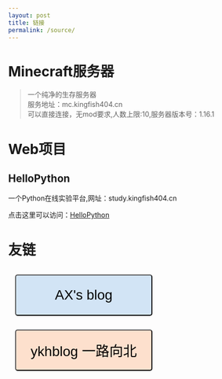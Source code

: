 ```yaml
---
layout: post
title: 链接
permalink: /source/
---
```


# Minecraft服务器

>一个纯净的生存服务器  
>服务地址：mc.kingfish404.cn  
>可以直接连接，无mod要求,人数上限:10,服务器版本号：1.16.1  

# Web项目

## HelloPython

一个Python在线实验平台,网址：study.kingfish404.cn

点击这里可以访问：[HelloPython](https://study.kingfish404.cn)

# 友链


<style>

    button{
        width:10em;
        height:3em;
        font-size:2em;
        background-color:white;
        border-radius:5px;
        margin:0.5em;
        cursor:pointer;
    }
    .friendLinks{
        margin-bottom:20px;
    }
</style>
<div class="friendLinks">

<a href="https://xgpax.top" target="_blank">
<button style="background-color:rgba(37,126,208,0.2)">
    AX&#039;s blog
</button>
</a>

<a href="https://khany.top" target="_blank">
<button style="background-color:rgba(249,105,14,0.2)">
    ykhblog 一路向北
</button>
</a>

</div>
